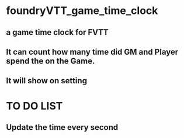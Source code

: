 # foundryVTT_game_time_clock
## a game time clock for FVTT
## It can count how many time did GM and Player spend the on the Game.
## It will show on setting
# TO DO LIST
## Update the time every second